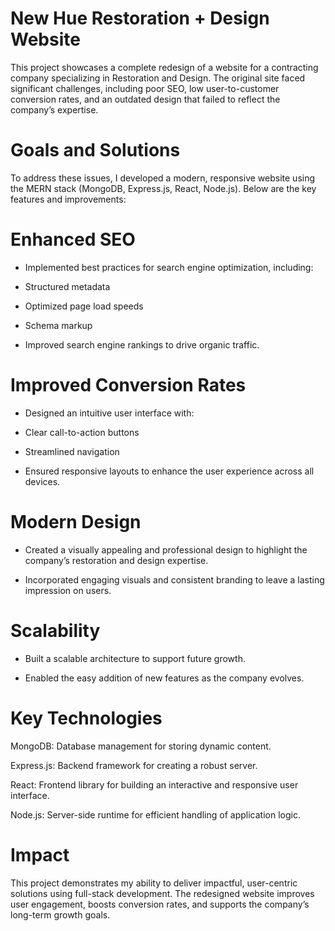 # New Hue Restoration + Design Website

This project showcases a complete redesign of a website for a contracting company specializing in Restoration and Design. The original site faced significant challenges, including poor SEO, low user-to-customer conversion rates, and an outdated design that failed to reflect the company’s expertise.

# Goals and Solutions

To address these issues, I developed a modern, responsive website using the MERN stack (MongoDB, Express.js, React, Node.js). Below are the key features and improvements:

# Enhanced SEO

* Implemented best practices for search engine optimization, including:

* Structured metadata

* Optimized page load speeds

* Schema markup

* Improved search engine rankings to drive organic traffic.

# Improved Conversion Rates

* Designed an intuitive user interface with:

* Clear call-to-action buttons

* Streamlined navigation

* Ensured responsive layouts to enhance the user experience across all devices.

# Modern Design

* Created a visually appealing and professional design to highlight the company’s restoration and design expertise.

* Incorporated engaging visuals and consistent branding to leave a lasting impression on users.

# Scalability

* Built a scalable architecture to support future growth.

* Enabled the easy addition of new features as the company evolves.

# Key Technologies

MongoDB: Database management for storing dynamic content.

Express.js: Backend framework for creating a robust server.

React: Frontend library for building an interactive and responsive user interface.

Node.js: Server-side runtime for efficient handling of application logic.

# Impact

This project demonstrates my ability to deliver impactful, user-centric solutions using full-stack development. The redesigned website improves user engagement, boosts conversion rates, and supports the company’s long-term growth goals.


